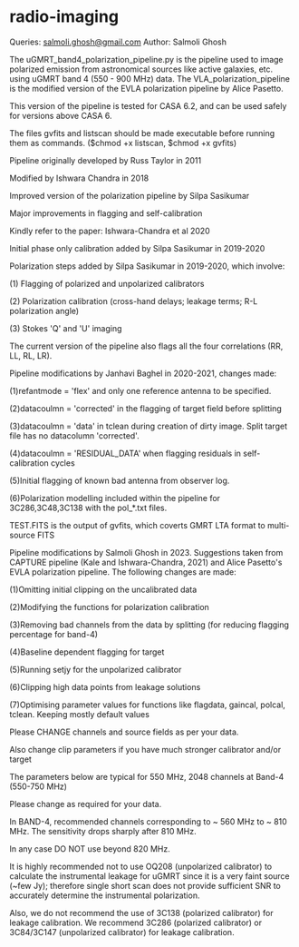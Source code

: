 # radio-imaging
Queries: salmoli.ghosh@gmail.com
Author: Salmoli Ghosh

The uGMRT_band4_polarization_pipeline.py is the pipeline used to image polarized emission from astronomical sources like active galaxies, etc. using uGMRT band 4 (550 - 900 MHz) data.
The VLA_polarization_pipeline is the modified version of the EVLA polarization pipeline by Alice Pasetto.

This version of the pipeline is tested for CASA 6.2, and can be used safely for versions above CASA 6.

The files gvfits and listscan should be made executable before running them as commands. ($chmod +x listscan, $chmod +x gvfits)

Pipeline originally developed by Russ Taylor in 2011

Modified by Ishwara Chandra in 2018 

Improved version of the polarization pipeline by Silpa Sasikumar

Major improvements in flagging and self-calibration 

Kindly refer to the paper: Ishwara-Chandra et al 2020  

Initial phase only calibration added by Silpa Sasikumar in 2019-2020

Polarization steps added by Silpa Sasikumar in 2019-2020, which involve:

(1) Flagging of polarized and unpolarized calibrators

(2) Polarization calibration (cross-hand delays; leakage terms; R-L polarization angle)

(3) Stokes 'Q' and 'U' imaging

The current version of the pipeline also flags all the four correlations (RR, LL, RL, LR). 
 
Pipeline modifications by Janhavi Baghel in 2020-2021, changes made:

(1)refantmode = 'flex' and only one reference antenna to be specified.

(2)datacoulmn = 'corrected' in the flagging of target field before splitting

(3)datacoulmn = 'data' in tclean during creation of dirty image. Split target file has no datacolumn 'corrected'.

(4)datacoulmn = 'RESIDUAL_DATA' when flagging residuals in self-calibration cycles

(5)Initial flagging of known bad antenna from observer log.

(6)Polarization modelling included within the pipeline for 3C286,3C48,3C138 with the pol_*.txt files.

TEST.FITS is the output of gvfits, which coverts GMRT LTA format to multi-source FITS
 
Pipeline modifications by Salmoli Ghosh in 2023. Suggestions taken from CAPTURE pipeline (Kale and Ishwara-Chandra, 2021) and Alice Pasetto's EVLA polarization pipeline. The following changes are made:

(1)Omitting initial clipping on the uncalibrated data

(2)Modifying the functions for polarization calibration

(3)Removing bad channels from the data by splitting (for reducing flagging percentage for band-4)

(4)Baseline dependent flagging for target

(5)Running setjy for the unpolarized calibrator

(6)Clipping high data points from leakage solutions

(7)Optimising parameter values for functions like flagdata, gaincal, polcal, tclean. Keeping mostly default values

Please CHANGE channels and source fields as per your data.

Also change clip parameters if you have much stronger calibrator and/or target

The parameters below are typical for 550 MHz, 2048 channels at Band-4 (550-750 MHz)

Please change as required for your data.

In BAND-4, recommended channels corresponding to ~ 560 MHz to ~ 810 MHz. The sensitivity drops sharply after 810 MHz.

In any case DO NOT use beyond 820 MHz.

It is highly recommended not to use OQ208 (unpolarized calibrator) to calculate the instrumental leakage for uGMRT since it is a very faint source (~few Jy); therefore  single short scan does not provide sufficient SNR to accurately determine the instrumental polarization.

Also, we do not recommend the use of 3C138 (polarized calibrator) for leakage calibration.
We recommend 3C286 (polarized calibrator) or 3C84/3C147 (unpolarized calibrator) for leakage calibration.


